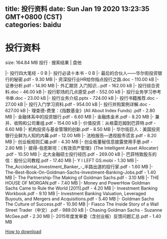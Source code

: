 
title: 投行资料
date: Sun Jan 19 2020 13:23:35 GMT+0800 (CST)    
categories: baidu
---

# 投行资料
size: 164.84 MB
 投行 · 搜索结果 | 盘他
 
|- 投行四大笔经 - 0 B
|- 投行必读十本书 - 0 B
|- 最后的合伙人——华尔街投资银行的秘密.pdf - 9.30 MB
|- 资深投行业HR给你指点投行之路.doc - 110.00 kB
|- 证券分析.pdf - 14.90 MB
|- 外汇期货 入门知识...pdf - 162.00 kB
|- 投行综合资料.doc - 46.00 kB
|- 投行职场的几点感受.pdf - 552.00 kB
|- 投行业务学习参考书单.doc - 23.00 kB
|- 投行业务介绍.pptx - 724.00 kB
|- 投行书籍推荐.doc - 27.00 kB
|- 投行入门学习资料.pdf - 954.00 kB
|- 投行并购案例详解.doc - 627.00 kB
|- 理查德-费里：《指数基金》(All About Index Funds) .pdf - 2.80 MB
|- 金融体系中的投资银行.pdf - 6.60 MB
|- 金融炼金术.pdf - 8.20 MB
|- 兼并、收购和公司重组.pdf - 154.00 kB
|- 价值投资：从格雷厄姆到巴菲特.pdf - 6.60 MB
|- 机构投资与基金管理的创新.pdf - 8.50 MB
|- 华尔街巨人：美国投资银行业鲜为人知的内幕.pdf - 12.00 MB
|- 法柏报告—透视股市谎言.pdf - 8.20 MB
|- 创业板规则汇编.pdf - 4.30 MB
|- 创业板董秘信息披露使用手册.pdf - 2.80 MB
|- 彼得-伯恩斯坦：《有效资产管理》(The Intelligent Asset Allocater) .pdf - 10.50 MB
|- 北大金融硕士投行经历.pdf - 269.00 kB
|- 巴菲特致股东的信：股份公司教程.pdf - 17.40 MB
|- Y I LEFT GS.mobi - 1.30 MB
|- The_Accidental_Investment_Banker_-_半路出道的投行家.pdf - 1.60 MB
|- The-Best-Book-On-Goldman-Sachs-Investment-Banking-Jobs.pdf - 1.40 MB
|- The Partnership-The Making of Goldman Sachs.pdf - 3.10 MB
|- THE HOUSE OF MORGAN.pdf - 7.40 MB
|- Money and PowerHow Goldman Sachs Came to Rule the World [2011].pdf - 4.20 MB
|- Investment Banking Workbook.pdf - 9.10 MB
|- Investment Banking Valuation, Leveraged Buyouts, and Mergers and Acquisitions.pdf - 5.40 MB
|- Goldman Sachs The Culture of Success.pdf - 10.90 MB
|- Fiasco The Inside Story of a Wall Street Trader（中文）.pdf - 989.00 kB
|- Chasing Goldman Sachs - Suzanne McGee.pdf - 2.30 MB
|- 2015年度发审委（含创业板）反馈问题汇总.pdf - 1.40 MB

[How to download](https://bpcam.bemobtrk.com/go/2ceec3aa-1ca2-46d6-b9ff-aaa5c184517c?jno=916)